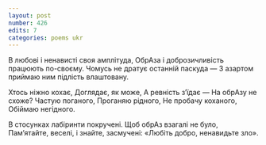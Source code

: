 ```yaml
---
layout: post
number: 426
edits: 7
categories: poems ukr
---
```


В любові і ненависті своя амплітуда,
ОбрАза і доброзичливість працюють по-своєму.
Чомусь не дратує останній паскуда —
З азартом приймаю ним підлість влаштовану.

Хтось ніжно кохає, 
Доглядає, як може,
А ревність зʼїдає —
На обрАзу не схоже?
Частую поганого,
Проганяю рідного,
Не пробачу коханого,
Обіймаю негідного.

В стосунках лабіринти покручені.
Щоб обрАз взагалі не було,
Памʼятайте, веселі, і знайте, засмучені: 
«Любіть добро, ненавидьте зло».
